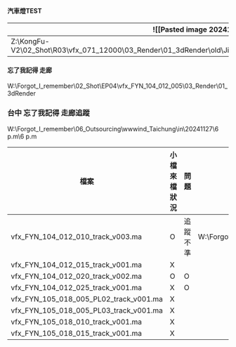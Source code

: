 
#### 汽車燈TEST

| ![[Pasted image 20241204114254.png]]                                                                                     |     |
| ------------------------------------------------------------------------------------------------------------------------ | --- |
| Z:\KongFu-V2\02_Shot\R03\vfx_071_12000\03_Render\01_3dRender\old\Jiewen_test\Precomp\vfx_071_12000_Precomp_test_v003.mov |     |


#### 忘了我記得 走廊
W:\Forgot_I_remember\02_Shot\EP04\vfx_FYN_104_012_005\03_Render\01_3dRender


### 台中 忘了我記得 走廊追蹤
W:\Forgot_I_remember\06_Outsourcing\wwwind_Taichung\in\20241127\6 p.m\6 p.m


| 檔案                                     | 小檔來檔狀況 | 問題   | 路徑                                                                                                                             |
| -------------------------------------- | ------ | ---- | ------------------------------------------------------------------------------------------------------------------------------ |
| vfx_FYN_104_012_010_track_v003.ma      | O      | 追蹤不準 | W:\Forgot_I_remember\02_Shot\EP04\vfx_FYN_104_012_010\01_3D\Track\03_Check\241204\vfx_FYN_104_012_010_Track_Incorrect_v002.mov |
| vfx_FYN_104_012_015_track_v001.ma      | X      |      |                                                                                                                                |
| vfx_FYN_104_012_020_track_v002.ma      | O      | O    |                                                                                                                                |
| vfx_FYN_104_012_025_track_v001.ma      | X      | O    |                                                                                                                                |
| vfx_FYN_105_018_005_PL02_track_v001.ma | X      |      |                                                                                                                                |
| vfx_FYN_105_018_005_PL03_track_v001.ma | X      |      |                                                                                                                                |
| vfx_FYN_105_018_010_track_v001.ma      | X      |      |                                                                                                                                |
| vfx_FYN_105_018_015_track_v001.ma      | X      |      |                                                                                                                                |
